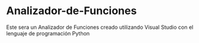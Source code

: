 # Analizador-de-Funciones
Este sera un Analizador de Funciones creado utilizando Visual Studio con el lenguaje de programación Python
